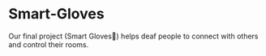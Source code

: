 # Smart-Gloves
Our final project (Smart Gloves💪) helps deaf people to connect with others and control their rooms.
